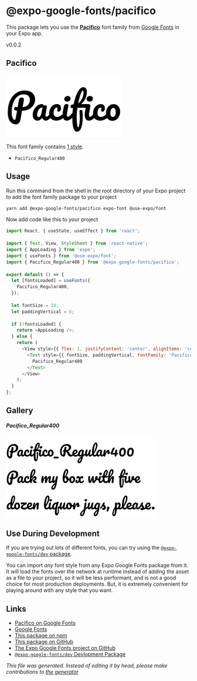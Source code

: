 # @expo-google-fonts/pacifico

This package lets you use the [**Pacifico**](https://fonts.google.com/specimen/Pacifico) font family from [Google Fonts](https://fonts.google.com/) in your Expo app.

v0.0.2

## Pacifico

![Pacifico](./font-family.png)

This font family contains [1 style](#gallery).

- `Pacifico_Regular400`

## Usage

Run this command from the shell in the root directory of your Expo project to add the font family package to your project
```sh
yarn add @expo-google-fonts/pacifico expo-font @use-expo/font
```

Now add code like this to your project
```js
import React, { useState, useEffect } from 'react';

import { Text, View, StyleSheet } from 'react-native';
import { AppLoading } from 'expo';
import { useFonts } from '@use-expo/font';
import { Pacifico_Regular400 } from '@expo-google-fonts/pacifico';

export default () => {
  let [fontsLoaded] = useFonts({
    Pacifico_Regular400,
  });

  let fontSize = 24;
  let paddingVertical = 6;

  if (!fontsLoaded) {
    return <AppLoading />;
  } else {
    return (
      <View style={{ flex: 1, justifyContent: 'center', alignItems: 'center' }}>
        <Text style={{ fontSize, paddingVertical, fontFamily: 'Pacifico_Regular400' }}>
          Pacifico_Regular400
        </Text>
      </View>
    );
  }
};

```

## Gallery

##### Pacifico_Regular400
![Pacifico_Regular400](./03452c0b90c71f4088222325620904576503c4d5a3a6c563ee22d1e896788d3e.ttf.png)


## Use During Development

If you are trying out lots of different fonts, you can try using the [`@expo-google-fonts/dev` package](https://www.npmjs.com/package/@expo-google-fonts/dev).

You can import *any* font style from any Expo Google Fonts package from it. It will load the fonts
over the network at runtime instead of adding the asset as a file to your project, so it will be 
less performant, and is not a good choice for most production deployments. But, it is extremely convenient
for playing around with any style that you want.

## Links

- [Pacifico on Google Fonts](https://fonts.google.com/specimen/Pacifico)
- [Google Fonts](https://fonts.google.com/)
- [This package on npm](https://www.npmjs.com/package/@expo-google-fonts/pacifico)
- [This package on GitHub](https://github.com/expo/google-fonts/tree/master/font-packages/pacifico)
- [The Expo Google Fonts project on GitHub](https://github.com/expo/google-fonts)
- [`@expo-google-fonts/dev` Devlopment Package](https://github.com/expo/google-fonts/tree/master/font-packages/dev)


*This file was generated. Instead of editing it by head, please make contributions to [the generator](https://github.com/expo/google-fonts/tree/master/packages/generator)*
